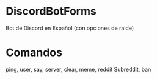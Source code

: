 # DiscordBotForms
Bot de Discord en Español (con opciones de raide)
# Comandos
ping,
user,
say,
server,
clear,
meme,
reddit Subreddit,
ban
